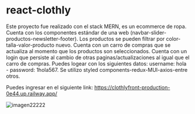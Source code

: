 # react-clothly
Este proyecto fue realizado con el stack MERN, es un ecommerce de ropa. Cuenta con los componentes estándar de una web (navbar-slider-productos-newsletter-footer).
Los productos se pueden filtrar por color-talla-valor-producto nuevo. Cuenta con un carro de compras que se actualiza al momento que los productos son seleccionados. Cuenta con un login que persiste al cambio de otras paginas/actualizaciones al igual que el carro de compras. 
Puedes logear con los siguientes datos: username: hola - password: 1hola567. Se utilizo styled components-redux-MUI-axios-entre otros.

Puedes ingresar en el siguiente link: https://clothlyfront-production-0e44.up.railway.app/

![imagen22222](https://user-images.githubusercontent.com/75914262/205413156-ced741dc-a4af-4b6f-8a62-263f4c6b4d6e.png)
